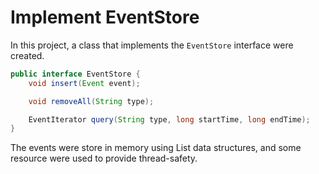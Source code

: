 # Implement EventStore

In this project, a class that implements the `EventStore` interface were created.

```java
public interface EventStore {
    void insert(Event event);

    void removeAll(String type);

    EventIterator query(String type, long startTime, long endTime);
}
```

The events were store in memory using List data structures, and some resource were used to provide thread-safety.
